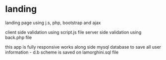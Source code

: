 # landing
landing page using j.s, php, bootstrap and ajax


client side validation using script.js file
server side validation using back.php file


this app is fully responsive
works along side mysql database to save all user information - d.b scheme is saved on lamorghini.sql file

